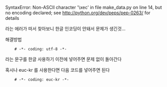 SyntaxError: Non-ASCII character '\xec' in file make_data.py on line 14, but no encoding declared; see http://python.org/dev/peps/pep-0263/ for details

라는 에러가 떠서 찾아보니 한글 인코딩이 안돼서 문제가 생긴것...


해결방법

		# -*- coding: utf-8 -*-
        
        
        
        
라는 문구를 한글 사용하기 이전에 넣어주면 문제 없이 돌아간다


혹시나 euc-kr 를 사용한다면 다음 코드를 넣어주면 된다

		# -*- coding: euc-kr -*-